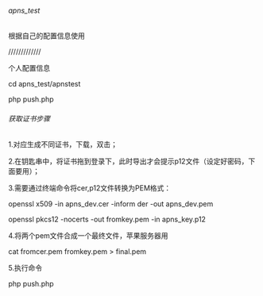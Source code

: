 ###### apns_test
根据自己的配置信息使用

/////////////

个人配置信息

cd apns_test/apnstest

php push.php


###### 获取证书步骤
1.对应生成不同证书，下载，双击；

2.在钥匙串中，将证书拖到登录下，此时导出才会提示p12文件（设定好密码，下面要用）；

3.需要通过终端命令将cer,p12文件转换为PEM格式：

openssl x509 -in apns_dev.cer -inform der -out apns_dev.pem

openssl pkcs12 -nocerts -out fromkey.pem -in apns_key.p12

4.将两个pem文件合成一个最终文件，苹果服务器用

cat fromcer.pem fromkey.pem > final.pem

5.执行命令

php push.php
